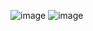 ![image](https://github.com/user-attachments/assets/d31a1161-9ac7-428d-a442-85a1da627008)
![image](https://github.com/user-attachments/assets/f81e3d6e-adcf-41cc-83e9-c2e4d33310f1)
